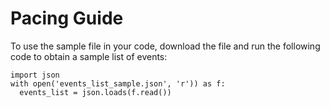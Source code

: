 # Pacing Guide

To use the sample file in your code, download the file and run the following code to obtain a sample list of events:

    import json
    with open('events_list_sample.json', 'r')) as f:
      events_list = json.loads(f.read())
